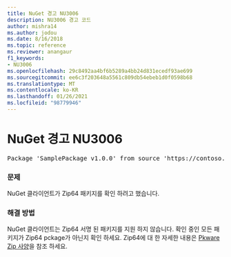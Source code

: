 ```yaml
---
title: NuGet 경고 NU3006
description: NU3006 경고 코드
author: mishra14
ms.author: jodou
ms.date: 8/16/2018
ms.topic: reference
ms.reviewer: anangaur
f1_keywords:
- NU3006
ms.openlocfilehash: 29c8492aa4bf6b5289a4bb24d831ecedf93ae699
ms.sourcegitcommit: ee6c3f203648a5561c809db54ebeb1d0f0598b68
ms.translationtype: MT
ms.contentlocale: ko-KR
ms.lasthandoff: 01/26/2021
ms.locfileid: "98779946"
---
```

# <a name="nuget-warning-nu3006"></a>NuGet 경고 NU3006

<pre>Package 'SamplePackage v1.0.0' from source 'https://contoso.com/index.json': Signed Zip64 packages are not supported.</pre>

### <a name="issue"></a>문제

NuGet 클라이언트가 Zip64 패키지를 확인 하려고 했습니다.


### <a name="solution"></a>해결 방법

NuGet 클라이언트는 Zip64 서명 된 패키지를 지원 하지 않습니다. 확인 중인 모든 패키지가 Zip64 pckage가 아닌지 확인 하세요. Zip64에 대 한 자세한 내용은 [Pkware Zip 사양](https://pkware.cachefly.net/webdocs/casestudies/APPNOTE.TXT)을 참조 하세요.


